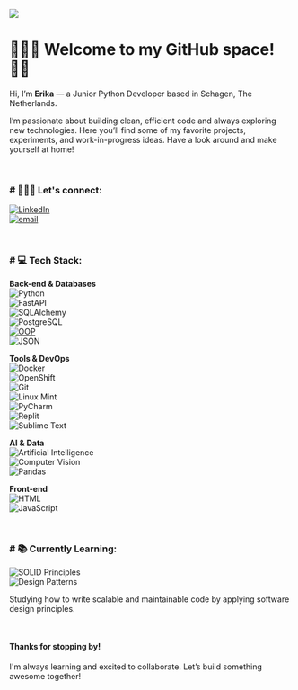 [![](https://visitcount.itsvg.in/api?id=ekaleves&label=Profile%20Views&color=0&icon=0&pretty=false)](https://visitcount.itsvg.in)

<h1>👩🏻‍💻 Welcome to my GitHub space! 👋🏻</h1>

<p>Hi, I’m <strong>Erika</strong> — a Junior Python Developer based in Schagen, The Netherlands.</p>
<p>I’m passionate about building clean, efficient code and always exploring new technologies.  
Here you’ll find some of my favorite projects, experiments, and work-in-progress ideas.  
Have a look around and make yourself at home!</p>

<br/>

<h3># 💁🏻‍♀️ Let's connect:</h3>

[![LinkedIn](https://img.shields.io/badge/LinkedIn-0077B5?style=for-the-badge&logo=linkedin&logoColor=white)](https://www.linkedin.com/in/erikaengineer/)  
[![email](https://img.shields.io/badge/Gmail-D14836?style=for-the-badge&logo=gmail&logoColor=white)](mailto:ekaleves@gmail.com?subject=[GitHub])

<br/>

<h3># 💻 Tech Stack:</h3>

**Back-end & Databases**  
![Python](https://img.shields.io/badge/Python-3776AB?style=for-the-badge&logo=python&logoColor=white)  
![FastAPI](https://img.shields.io/badge/FastAPI-009688?style=for-the-badge&logo=fastapi&logoColor=white)  
![SQLAlchemy](https://img.shields.io/badge/SQLAlchemy-CA5047?style=for-the-badge&logo=sqlalchemy&logoColor=white)  
![PostgreSQL](https://img.shields.io/badge/PostgreSQL-336791?style=for-the-badge&logo=postgresql&logoColor=white)  
[![OOP](https://img.shields.io/static/v1?label=&message=OOP&color=3333FF&style=for-the-badge)](https://)  
![JSON](https://img.shields.io/badge/JSON-black?style=for-the-badge&logo=JSON%20web%20tokens)

**Tools & DevOps**  
![Docker](https://img.shields.io/badge/Docker-2496ED?style=for-the-badge&logo=docker&logoColor=white)  
![OpenShift](https://img.shields.io/badge/OpenShift-EE0000?style=for-the-badge&logo=redhatopenshift&logoColor=white)  
![Git](https://img.shields.io/badge/Git-F05032?style=for-the-badge&logo=git&logoColor=white)  
![Linux Mint](https://img.shields.io/badge/Linux_Mint-87CF3E?style=for-the-badge&logo=linux-mint&logoColor=white)  
![PyCharm](https://img.shields.io/badge/PyCharm-000000.svg?&style=for-the-badge&logo=PyCharm&logoColor=white)  
![Replit](https://img.shields.io/badge/Replit-667881?style=for-the-badge&logo=replit&logoColor=white)  
![Sublime Text](https://img.shields.io/badge/Sublime_Text-FF9800?style=for-the-badge&logo=sublime-text&logoColor=white)

**AI & Data**  
![Artificial Intelligence](https://img.shields.io/badge/Artificial_Intelligence-800080?style=for-the-badge&logo=openai&logoColor=white)  
![Computer Vision](https://img.shields.io/badge/Computer_Vision-4B0082?style=for-the-badge&logo=opencv&logoColor=white)  
![Pandas](https://img.shields.io/badge/pandas-%23150458.svg?style=for-the-badge&logo=pandas&logoColor=white)

**Front-end**  
![HTML](https://img.shields.io/badge/HTML-239120?style=for-the-badge&logo=html5&logoColor=white)  
![JavaScript](https://img.shields.io/badge/JavaScript-F7DF1E?style=for-the-badge&logo=javascript&logoColor=black)

<br/>

<h3># 📚 Currently Learning:</h3>

![SOLID Principles](https://img.shields.io/badge/SOLID_Principles-FF6F00?style=for-the-badge&logo=code&logoColor=white)  
![Design Patterns](https://img.shields.io/badge/Design_Patterns-4CAF50?style=for-the-badge&logo=pattern&logoColor=white)

<p>Studying how to write scalable and maintainable code by applying software design principles.</p>

<br/>

<h4>Thanks for stopping by!</h4>
<p>I'm always learning and excited to collaborate. Let’s build something awesome together!</p>

